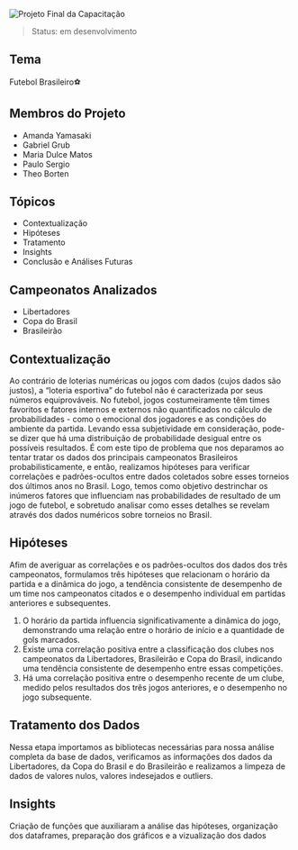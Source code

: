 ![Projeto Final da Capacitação](https://github.com/amandaey/Projeto-Final/assets/135295845/f36a5859-8991-48d3-a29d-fc02c6111fe9)

> Status: em desenvolvimento

## Tema
   Futebol Brasileiro⚽

## Membros do Projeto
   + Amanda Yamasaki
   + Gabriel Grub
   + Maria Dulce Matos
   + Paulo Sergio
   + Theo Borten

## Tópicos
+ Contextualização
+ Hipóteses
+ Tratamento
+ Insights
+ Conclusão e Análises Futuras

## Campeonatos Analizados
  + Libertadores
  + Copa do Brasil
  + Brasileirão
    
## Contextualização
Ao contrário de loterias numéricas ou jogos com dados (cujos dados são justos), a “loteria esportiva” do futebol não é caracterizada por seus números equiprováveis. No futebol, jogos costumeiramente têm times favoritos e fatores internos e externos não quantificados no cálculo de probabilidades - como o emocional dos jogadores e as condições do ambiente da partida. Levando essa subjetividade em consideração, pode-se dizer que há uma distribuição de probabilidade desigual entre os possíveis resultados. É com este tipo de problema que nos deparamos ao tentar tratar os dados dos principais campeonatos Brasileiros probabilisticamente, e então, realizamos hipóteses para verificar correlações e padrões-ocultos entre dados coletados sobre esses torneios dos últimos anos no Brasil. Logo, temos como objetivo destrinchar os inúmeros fatores que influenciam nas probabilidades de resultado de um jogo de futebol, e sobretudo analisar como esses detalhes se revelam através dos dados numéricos sobre torneios no Brasil.

## Hipóteses
Afim de averiguar as correlações e os padrões-ocultos dos dados dos três campeonatos, formulamos três hipóteses que relacionam o horário da partida e a dinâmica do jogo, a tendência consistente de desempenho de um time nos campeonatos citados e o desempenho individual em partidas anteriores e subsequentes.

1. O horário da partida influencia significativamente a dinâmica do jogo, demonstrando uma relação entre o horário de início e a quantidade de gols marcados.
2. Existe uma correlação positiva entre a classificação dos clubes nos campeonatos da Libertadores, Brasileirão e Copa do Brasil, indicando uma tendência consistente de desempenho entre essas competições.
3. Há uma correlação positiva entre o desempenho recente de um clube, medido pelos resultados dos três jogos anteriores, e o desempenho no jogo subsequente.

## Tratamento dos Dados
Nessa etapa importamos as bibliotecas necessárias para nossa análise completa da base de dados, verificamos as informações dos dados da Libertadores, da Copa do Brasil e do Brasileirão e realizamos a limpeza de dados de valores nulos, valores indesejados e outliers.

## Insights
Criação de funções que auxiliaram  a análise das hipóteses, organização dos dataframes, preparação dos gráficos e a vizualização dos dados




